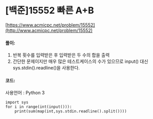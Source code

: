 # [백준]15552 빠른 A+B

[https://www.acmicpc.net/problem/15552](http://www.acmicpc.net/problem/15552)

#### **풀이:**
1. 반복 횟수를 입력받은 후 입력받은 두 수의 합을 출력
2. 간단한 문제이지만 매우 많은 테스트케이스의 수가 있으므로 input() 대신 sys.stdin().readline()을 사용한다.

#### **코드:**
사용언어 : Python 3
```{.python}
import sys
for i in range(int(input())):
    print(sum(map(int,sys.stdin.readline().split())))
```
